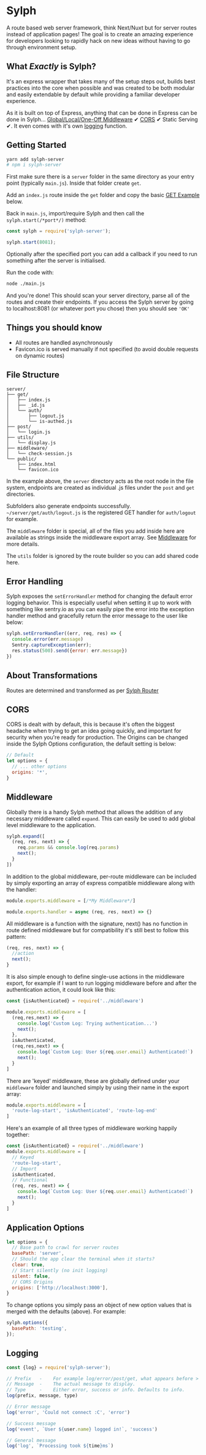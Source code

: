 # Sylph

A route based web server framework, think Next/Nuxt but for server routes instead of application pages! The goal is to create an amazing experience for developers looking to rapidly hack on new ideas without having to go through environment setup.

## What *Exactly* is Sylph?

It's an express wrapper that takes many of the setup steps out, builds best practices into the core when possible and was created to be both modular and easily extendable by default while providing a familiar developer experience.

As it is built on top of Express, anything that can be done in Express can be done in Sylph... [Global/Local/One-Off Middleware](#middleware) ✔ [CORS](#cors) ✔ Static Serving ✔. It even comes with it's own [logging](#logging) function.

## Getting Started

```bash
yarn add sylph-server
# npm i sylph-server
```

First make sure there is a ```server``` folder in the same directory as your entry point (typically ```main.js```). Inside that folder create ```get```.

Add an ```index.js``` route inside the ```get``` folder and copy the basic [GET Example](#get-example) below.

Back in ```main.js```, import/require Sylph and then call the ```sylph.start(/*port*/)``` method:

```js
const sylph = require('sylph-server');

sylph.start(8081);
```

Optionally after the specified port you can add a callback if you need to run something after the server is initialised. 

Run the code with:

```bash
node ./main.js
```

And you're done! This should scan your server directory, parse all of the routes and create their endpoints. If you access the Sylph server by going to localhost:8081 (or whatever port you chose) then you should see ```'OK'```

## Things you should know

- All routes are handled asynchronously
- Favicon.ico is served manually if not specified (to avoid double requests on dynamic routes)

## File Structure

```
server/
├── get/
│   ├── index.js
│   ├── _id.js
│   └── auth/
│       ├── logout.js
│       └── is-authed.js
├── post/
│   └── login.js
├── utils/
│   └── display.js
├── middleware/
│   └── check-session.js
└── public/
    ├── index.html
    └── favicon.ico
```

In the example above, the ```server``` directory acts as the root node in the file system, endpoints are created as individual .js files under the ```post``` and ```get``` directories.

Subfolders also generate endpoints successfully. ```~/server/get/auth/logout.js``` is the registered GET handler for ```auth/logout``` for example.

The ```middleware``` folder is special, all of the files you add inside here are available as strings inside the middleware export array. See [Middleware](#middleware) for more details.

The ```utils``` folder is ignored by the route builder so you can add shared code here.

## Error Handling

Sylph exposes the ```setErrorHandler``` method for changing the default error logging behavior. This is especially useful when setting it up to work with something like sentry.io as you can easily pipe the error into the exception handler method and gracefully return the error message to the user like below:

```js
sylph.setErrorHandler((err, req, res) => { 
  console.error(err.message)
  Sentry.captureException(err);
  res.status(500).send({error: err.message})
})
```

## About Transformations

Routes are determined and transformed as per [Sylph Router](https://www.npmjs.com/package/sylph-router)

## CORS

CORS is dealt with by default, this is because it's often the biggest headache when trying to get an idea going quickly, and important for security when you're ready for production. The Origins can be changed inside the Sylph Options configuration, the default setting is below:

```js
// Default
let options = {
  // ... other options
  origins: '*',
}
```

## Middleware

Globally there is a handy Sylph method that allows the addition of any necessary middleware called ```expand```. This can easily be used to add global level middleware to the application.

```js
sylph.expand([
  (req, res, next) => {
    req.params && console.log(req.params)
    next();
  }
])
```

In addition to the global middleware, per-route middleware can be included by simply exporting an array of express compatible middleware along with the handler:
```js
module.exports.middleware = [/*My Middleware*/]

module.exports.handler = async (req, res, next) => {}
```

All middleware is a function with the signature, next() has no function in route defined middleware but for compatibility it's still best to follow this pattern:

```js
(req, res, next) => {
  //action
  next();
}
```

It is also simple enough to define single-use actions in the middleware export, for example if I want to run logging middleware before and after the authentication action, it could look like this:

```js
const {isAuthenticated} = require('../middleware')

module.exports.middleware = [
  (req,res,next) => {
    console.log('Custom Log: Trying authentication...')
    next();
  },
  isAuthenticated, 
  (req,res,next) => {
    console.log(`Custom Log: User ${req.user.email} Authenticated!`)
    next();
  }
]
```

There are 'keyed' middleware, these are globally defined under your ```middleware``` folder and launched simply by using their name in the export array:

```js
module.exports.middleware = [
  'route-log-start', 'isAuthenticated', 'route-log-end'
]
```

Here's an example of all three types of middleware working happily together:
```js
const {isAuthenticated} = require('../middleware')
module.exports.middleware = [
  // Keyed
  'route-log-start',
  // Import
  isAuthenticated,
  // Functional
  (req, res, next) => { 
    console.log(`Custom Log: User ${req.user.email} Authenticated!`)
    next();
  }
]
```

## Application Options

```js
let options = {
  // Base path to crawl for server routes
  basePath: 'server',
  // Should the app clear the terminal when it starts?
  clear: true,
  // Start silently (no init logging)
  silent: false,
  // CORS Origins
  origins: ['http://localhost:3000'],
}
```

To change options you simply pass an object of new option values that is merged with the defaults (above). For example:

```js
sylph.options({
  basePath: 'testing',
});
```

## Logging

```js
const {log} = require('sylph-server');

// Prefix   -    For example log/error/post/get, what appears before > in the logs.
// Message  -    The actual message to display.
// Type     -    Either error, success or info. Defaults to info.
log(prefix, message, type)

// Error message
log('error', 'Could not connect :C', 'error')

// Success message
log('event', `User ${user.name} logged in!`, 'success')

// General message
log('log', `Processing took ${time}ms`)
```